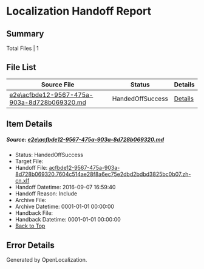 # <a name='report-top'></a> Localization Handoff Report

## Summary
 Total Files | 1

## File List
 Source File | Status | Details 
 ----------- | ------ | ------- 
 [e2e\acfbde12-9567-475a-903a-8d728b069320.md](https://github.com/OpenLocalizationTestOrg/ol-test0/blob/568576cb339aad207f81e18ae4c9f3ae45ea4cda/e2e/acfbde12-9567-475a-903a-8d728b069320.md) | HandedOffSuccess | [Details](#61b28414ca6882d4cc315e4f354fc5eb8869af541)

## Item Details
##### <a name='61b28414ca6882d4cc315e4f354fc5eb8869af541'></a> Source: [e2e\acfbde12-9567-475a-903a-8d728b069320.md](https://github.com/OpenLocalizationTestOrg/ol-test0/blob/568576cb339aad207f81e18ae4c9f3ae45ea4cda/e2e/acfbde12-9567-475a-903a-8d728b069320.md)
* Status: HandedOffSuccess
* Target File: 
* Handoff File: [acfbde12-9567-475a-903a-8d728b069320.7604c514ae28f8a6ec75e2dbd2bdbd3825bc0b07.zh-cn.xlf](https://github.com/OpenLocalizationTestOrg/ol-test0-handoff/blob/a68f8750b3ec4e43a13c7de7ffc291b3c6825cbf/ol-handoff/OpenLocalizationTestOrg/ol-test0-zhcn/ci/ht/acfbde12-9567-475a-903a-8d728b069320.7604c514ae28f8a6ec75e2dbd2bdbd3825bc0b07.zh-cn.xlf)
* Handoff Datetime: 2016-09-07 16:59:40
* Handoff Reason: Include
* Archive File: 
* Archive Datetime: 0001-01-01 00:00:00
* Handback File: 
* Handback Datetime: 0001-01-01 00:00:00
* [Back to Top](#report-top)


## Error Details

Generated by OpenLocalization.
